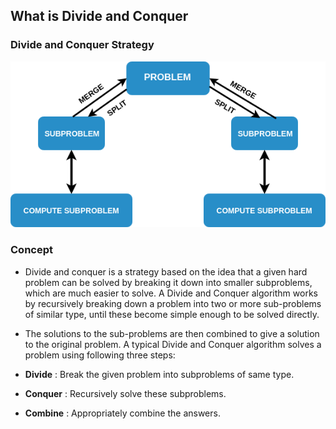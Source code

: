 ## What is Divide and Conquer

### Divide and Conquer Strategy
<img src="images/div.png"/>

### Concept

- Divide and conquer is a strategy based on the idea that a given hard problem can be solved by breaking it down into smaller subproblems, which are much easier to solve. A Divide and Conquer algorithm works by recursively breaking down a problem into two or more sub-problems of similar type, until these become simple enough to be solved directly.

- The solutions to the sub-problems are then combined to give a solution to the original problem. A typical Divide and Conquer algorithm solves a problem using following three steps:

- **Divide** : Break the given problem into subproblems of same type.

- **Conquer** : Recursively solve these subproblems.

- **Combine** : Appropriately combine the answers.

